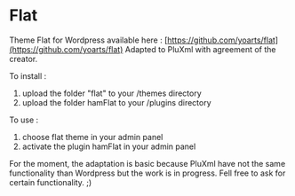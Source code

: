 Flat
====

Theme Flat for Wordpress available here : [https://github.com/yoarts/flat](https://github.com/yoarts/flat)
Adapted to PluXml with agreement of the creator.

To install :
1. upload the folder "flat" to your /themes directory
2. upload the folder hamFlat to your /plugins directory

To use :
1. choose flat theme in your admin panel
2. activate the plugin hamFlat in your admin panel

For the moment, the adaptation is basic because PluXml have not the same functionality than Wordpress but the work is in progress. Fell free to ask for certain functionality. ;)